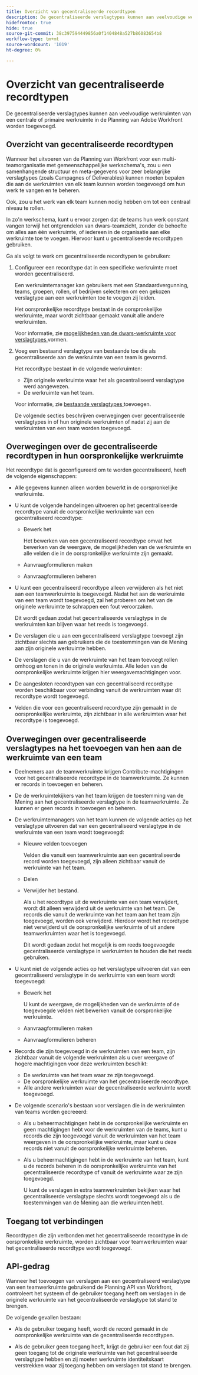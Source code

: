 ```yaml
---
title: Overzicht van gecentraliseerde recordtypen
description: De gecentraliseerde verslagtypes kunnen aan veelvoudige werkruimten van een centrale of primaire werkruimte in de Planning van Adobe Workfront worden toegevoegd.
hidefromtoc: true
hide: true
source-git-commit: 38c397594449856a0f1404848a527b86083654b8
workflow-type: tm+mt
source-wordcount: '1019'
ht-degree: 0%

---
```


<!-- add these to the metadata, when making this public: 

feature: Workfront Planning
role: User, Admin
author: Alina
recommendations: noDisplay, noCatalog
-->

# Overzicht van gecentraliseerde recordtypen

De gecentraliseerde verslagtypes kunnen aan veelvoudige werkruimten van een centrale of primaire werkruimte in de Planning van Adobe Workfront worden toegevoegd.

## Overzicht van gecentraliseerde recordtypen

Wanneer het uitvoeren van de Planning van Workfront voor een multi-teamorganisatie met gemeenschappelijke werkschema&#39;s, zou u een samenhangende structuur en meta-gegevens voor zeer belangrijke verslagtypes (zoals Campagnes of Deliverables) kunnen moeten bepalen die aan de werkruimten van elk team kunnen worden toegevoegd om hun werk te vangen en te beheren.

Ook, zou u het werk van elk team kunnen nodig hebben om tot een centraal niveau te rollen.

In zo&#39;n werkschema, kunt u ervoor zorgen dat de teams hun werk constant vangen terwijl het ontgrendelen van dwars-teamzicht, zonder de behoefte om alles aan één werkruimte, of iedereen in de organisatie aan elke werkruimte toe te voegen. Hiervoor kunt u gecentraliseerde recordtypen gebruiken.

Ga als volgt te werk om gecentraliseerde recordtypen te gebruiken:

1. Configureer een recordtype dat in een specifieke werkruimte moet worden gecentraliseerd.

   Een werkruimtemanager kan gebruikers met een Standaardvergunning, teams, groepen, rollen, of bedrijven selecteren om een gekozen verslagtype aan een werkruimten toe te voegen zij leiden.

   Het oorspronkelijke recordtype bestaat in de oorspronkelijke werkruimte, maar wordt zichtbaar gemaakt vanuit alle andere werkruimten.

   Voor informatie, zie [ mogelijkheden van de dwars-werkruimte voor verslagtypes ](/help/quicksilver/planning/architecture/configure-record-type-cross-workspace-capabilities.md) vormen.
1. Voeg een bestaand verslagtype van bestaande toe die als gecentraliseerde aan de werkruimte van een team is gevormd.

   Het recordtype bestaat in de volgende werkruimten:

   * Zijn originele werkruimte waar het als gecentraliseerd verslagtype werd aangewezen.
   * De werkruimte van het team.

   Voor informatie, zie [ bestaande verslagtypes ](/help/quicksilver/planning/architecture/add-cross-workspace-record-types.md) toevoegen.

   De volgende secties beschrijven overwegingen over gecentraliseerde verslagtypes in of hun originele werkruimten of nadat zij aan de werkruimten van een team worden toegevoegd.

## Overwegingen over de gecentraliseerde recordtypen in hun oorspronkelijke werkruimte

Het recordtype dat is geconfigureerd om te worden gecentraliseerd, heeft de volgende eigenschappen:

* Alle gegevens kunnen alleen worden bewerkt in de oorspronkelijke werkruimte.

* U kunt de volgende handelingen uitvoeren op het gecentraliseerde recordtype vanuit de oorspronkelijke werkruimte van een gecentraliseerd recordtype:

   * Bewerk het

     Het bewerken van een gecentraliseerd recordtype omvat het bewerken van de weergave, de mogelijkheden van de werkruimte en alle velden die in de oorspronkelijke werkruimte zijn gemaakt.
   * Aanvraagformulieren maken
   * Aanvraagformulieren beheren

* U kunt een gecentraliseerd recordtype alleen verwijderen als het niet aan een teamwerkruimte is toegevoegd. Nadat het aan de werkruimte van een team wordt toegevoegd, zal het proberen om het van de originele werkruimte te schrappen een fout veroorzaken.

  Dit wordt gedaan zodat het gecentraliseerde verslagtype in de werkruimten kan blijven waar het reeds is toegevoegd.
* De verslagen die u aan een gecentraliseerd verslagtype toevoegt zijn zichtbaar slechts aan gebruikers die de toestemmingen van de Mening aan zijn originele werkruimte hebben.
* De verslagen die u van de werkruimte van het team toevoegt rollen omhoog en tonen in de originele werkruimte. Alle leden van de oorspronkelijke werkruimte krijgen hier weergavemachtigingen voor.

* De aangesloten recordtypen van een gecentraliseerd recordtype worden beschikbaar voor verbinding vanuit de werkruimten waar dit recordtype wordt toegevoegd.

* Velden die voor een gecentraliseerd recordtype zijn gemaakt in de oorspronkelijke werkruimte, zijn zichtbaar in alle werkruimten waar het recordtype is toegevoegd.

## Overwegingen over gecentraliseerde verslagtypes na het toevoegen van hen aan de werkruimte van een team

* Deelnemers aan de teamwerkruimte krijgen Contribute-machtigingen voor het gecentraliseerde recordtype in de teamwerkruimte. Ze kunnen er records in toevoegen en beheren.

* De de werkruimtekijkers van het team krijgen de toestemming van de Mening aan het gecentraliseerde verslagtype in de teamwerkruimte. Ze kunnen er geen records in toevoegen en beheren.

* De werkruimtemanagers van het team kunnen de volgende acties op het verslagtype uitvoeren dat van een gecentraliseerd verslagtype in de werkruimte van een team wordt toegevoegd:

   * Nieuwe velden toevoegen

     Velden die vanuit een teamwerkruimte aan een gecentraliseerde record worden toegevoegd, zijn alleen zichtbaar vanuit de werkruimte van het team.
   * Delen
   * Verwijder het bestand.

     Als u het recordtype uit de werkruimte van een team verwijdert, wordt dit alleen verwijderd uit de werkruimte van het team. De records die vanuit de werkruimte van het team aan het team zijn toegevoegd, worden ook verwijderd. Hierdoor wordt het recordtype niet verwijderd uit de oorspronkelijke werkruimte of uit andere teamwerkruimten waar het is toegevoegd.

     Dit wordt gedaan zodat het mogelijk is om reeds toegevoegde gecentraliseerde verslagtype in werkruimten te houden die het reeds gebruiken.

* U kunt niet de volgende acties op het verslagtype uitvoeren dat van een gecentraliseerd verslagtype in de werkruimte van een team wordt toegevoegd:

   * Bewerk het

     U kunt de weergave, de mogelijkheden van de werkruimte of de toegevoegde velden niet bewerken vanuit de oorspronkelijke werkruimte.
   * Aanvraagformulieren maken
   * Aanvraagformulieren beheren

* Records die zijn toegevoegd in de werkruimten van een team, zijn zichtbaar vanuit de volgende werkruimten als u over weergave of hogere machtigingen voor deze werkruimten beschikt:

   * De werkruimte van het team waar ze zijn toegevoegd.
   * De oorspronkelijke werkruimte van het gecentraliseerde recordtype.
   * Alle andere werkruimten waar de gecentraliseerde werkruimte wordt toegevoegd.

* De volgende scenario&#39;s bestaan voor verslagen die in de werkruimten van teams worden gecreeerd:

   * Als u beheermachtigingen hebt in de oorspronkelijke werkruimte en geen machtigingen hebt voor de werkruimten van de teams, kunt u records die zijn toegevoegd vanuit de werkruimten van het team weergeven in de oorspronkelijke werkruimte, maar kunt u deze records niet vanuit de oorspronkelijke werkruimte beheren.
   * Als u beheermachtigingen hebt in de werkruimte van het team, kunt u de records beheren in de oorspronkelijke werkruimte van het gecentraliseerde recordtype of vanuit de werkruimte waar ze zijn toegevoegd.

     U kunt de verslagen in extra teamwerkruimten bekijken waar het gecentraliseerde verslagtype slechts wordt toegevoegd als u de toestemmingen van de Mening aan die werkruimten hebt.

## Toegang tot verbindingen

Recordtypen die zijn verbonden met het gecentraliseerde recordtype in de oorspronkelijke werkruimte, worden zichtbaar voor teamwerkruimten waar het gecentraliseerde recordtype wordt toegevoegd.

## API-gedrag

Wanneer het toevoegen van verslagen aan een gecentraliseerd verslagtype van een teamwerkruimte gebruikend de Planning API van Workfront, controleert het systeem of de gebruiker toegang heeft om verslagen in de originele werkruimte van het gecentraliseerde verslagtype tot stand te brengen.

De volgende gevallen bestaan:

* Als de gebruiker toegang heeft, wordt de record gemaakt in de oorspronkelijke werkruimte van de gecentraliseerde recordtypen.

* Als de gebruiker geen toegang heeft, krijgt de gebruiker een fout dat zij geen toegang tot de originele werkruimte van het gecentraliseerde verslagtype hebben en zij moeten werkruimte identiteitskaart verstrekken waar zij toegang hebben om verslagen tot stand te brengen.